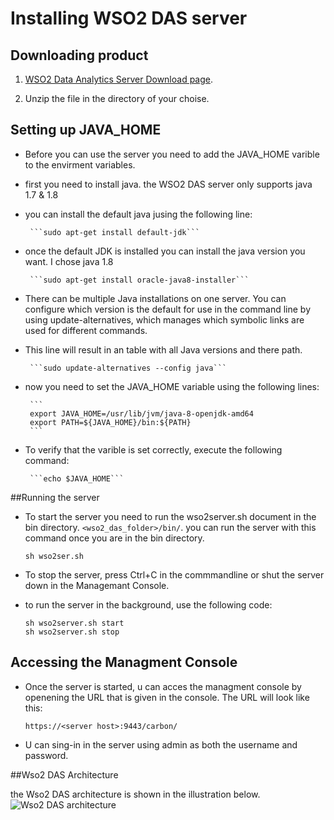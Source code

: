 # Installing WSO2 DAS server
## Downloading product
1. [WSO2 Data Analytics Server Download page](http://wso2.com/smart-analytics#iBottom).

2. Unzip the file in the directory of your choise.

## Setting up JAVA_HOME

* Before you can use the server you need to add the JAVA_HOME varible to the envirment variables.
 * first you need to install java. the WSO2 DAS server only supports java 1.7 & 1.8
 * you can install the default java jusing the following line:  

 		```sudo apt-get install default-jdk```
 * once the default JDK is installed you can install the java version you want.
 I chose java 1.8  

 		```sudo apt-get install oracle-java8-installer```  

 * There can be multiple Java installations on one server. You can configure which version is the default for use in the command line by using update-alternatives, which manages which symbolic links are used for different commands.
 * This line will result in an table with all Java versions and there path. 

 		```sudo update-alternatives --config java```
 * now you need to set the JAVA_HOME variable using the following lines:

 		```
 		export JAVA_HOME=/usr/lib/jvm/java-8-openjdk-amd64
 		export PATH=${JAVA_HOME}/bin:${PATH}
 		```  

 * To verify that the varible is set correctly, execute the following command:  
 		
 		```echo $JAVA_HOME```

##Running the server 

* To start the server you need to run the wso2server.sh document in the bin directory. ```<wso2_das_folder>/bin/```. you can run the server with this command once you are in the bin directory.

	```
	sh wso2ser.sh
	```

* To stop the server, press Ctrl+C in the commmandline or shut the server down in the Managemant Console.

* to run the server in the background, use the following code:
	```
	sh wso2server.sh start
	sh wso2server.sh stop
	```

## Accessing the Managment Console

* Once the server is started, u can acces the managment console by openening the URL that is given in the console. The URL will look like this:

	```https://<server host>:9443/carbon/```
* U can sing-in in the server using admin as both the username and password.

##Wso2 DAS Architecture

the Wso2 DAS architecture is shown in the illustration below.
![Wso2 DAS architecture](img/WSO2_DAS_Architecture)